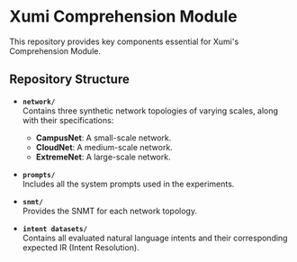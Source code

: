 # Xumi Comprehension Module
 
This repository provides key components essential for Xumi's Comprehension Module.

## Repository Structure

- **`network/`**  
  Contains three synthetic network topologies of varying scales, along with their specifications:  
  - **CampusNet**: A small-scale network.  
  - **CloudNet**: A medium-scale network.  
  - **ExtremeNet**: A large-scale network.

- **`prompts/`**  
  Includes all the system prompts used in the experiments.

- **`snmt/`**  
  Provides the SNMT for each network topology.

- **`intent datasets/`**  
  Contains all evaluated natural language intents and their corresponding expected IR (Intent Resolution).

